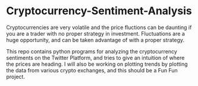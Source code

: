 # Cryptocurrency-Sentiment-Analysis
Cryptocurrencies are very volatile and the price fluctions can be daunting if you are a trader with no proper strategy in investment. 
Fluctuations are a huge opportunity, and can be taken advantage of with a proper strategy.


This repo contains python programs for analyzing the cryptocurrency sentiments on the Twitter Platform, and tries to give an intuition of where the prices are heading. I will also be working on plotting trends by plotting the data from various crypto exchanges, and this should be a Fun Fun project.
